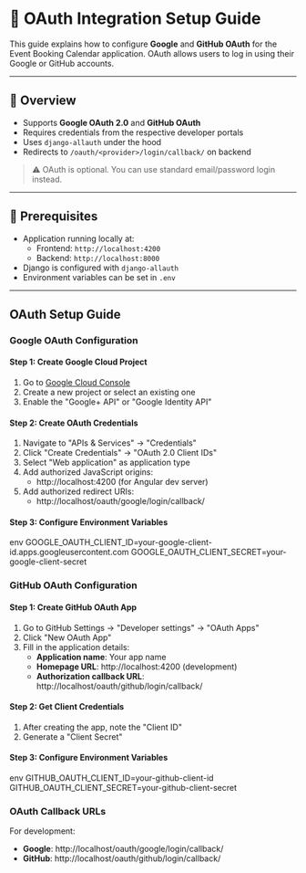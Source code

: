 # 🔐 OAuth Integration Setup Guide

This guide explains how to configure **Google** and **GitHub OAuth** for the Event Booking Calendar application. OAuth allows users to log in using their Google or GitHub accounts.

---

## 🧭 Overview

- Supports **Google OAuth 2.0** and **GitHub OAuth**
- Requires credentials from the respective developer portals
- Uses `django-allauth` under the hood
- Redirects to `/oauth/<provider>/login/callback/` on backend

> ⚠️ OAuth is optional. You can use standard email/password login instead.

---

## 🧩 Prerequisites

- Application running locally at:
  - Frontend: `http://localhost:4200`
  - Backend: `http://localhost:8000`
- Django is configured with `django-allauth`
- Environment variables can be set in `.env`

---
## OAuth Setup Guide

### Google OAuth Configuration

#### Step 1: Create Google Cloud Project
1. Go to [Google Cloud Console](https://console.cloud.google.com/)
2. Create a new project or select an existing one
3. Enable the "Google+ API" or "Google Identity API"

#### Step 2: Create OAuth Credentials
1. Navigate to "APIs & Services" → "Credentials"
2. Click "Create Credentials" → "OAuth 2.0 Client IDs"
3. Select "Web application" as application type
4. Add authorized JavaScript origins:
   - http://localhost:4200 (for Angular dev server)
5. Add authorized redirect URIs:
   - http://localhost/oauth/google/login/callback/

#### Step 3: Configure Environment Variables
env
GOOGLE_OAUTH_CLIENT_ID=your-google-client-id.apps.googleusercontent.com
GOOGLE_OAUTH_CLIENT_SECRET=your-google-client-secret


### GitHub OAuth Configuration

#### Step 1: Create GitHub OAuth App
1. Go to GitHub Settings → "Developer settings" → "OAuth Apps"
2. Click "New OAuth App"
3. Fill in the application details:
   - **Application name**: Your app name
   - **Homepage URL**: http://localhost:4200 (development)
   - **Authorization callback URL**: http://localhost/oauth/github/login/callback/

#### Step 2: Get Client Credentials
1. After creating the app, note the "Client ID"
2. Generate a "Client Secret"

#### Step 3: Configure Environment Variables
env
GITHUB_OAUTH_CLIENT_ID=your-github-client-id
GITHUB_OAUTH_CLIENT_SECRET=your-github-client-secret


### OAuth Callback URLs

For development:
- **Google**: http://localhost/oauth/google/login/callback/
- **GitHub**: http://localhost/oauth/github/login/callback/
